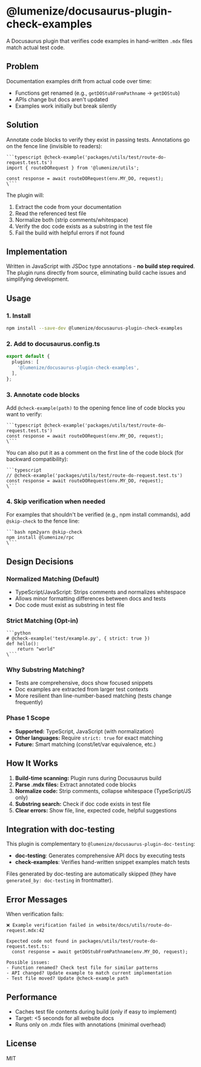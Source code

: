 # @lumenize/docusaurus-plugin-check-examples

A Docusaurus plugin that verifies code examples in hand-written `.mdx` files match actual test code.

## Problem

Documentation examples drift from actual code over time:
- Functions get renamed (e.g., `getDOStubFromPathname` → `getDOStub`)
- APIs change but docs aren't updated
- Examples work initially but break silently

## Solution

Annotate code blocks to verify they exist in passing tests. Annotations go on the fence line (invisible to readers):

```mdx
```typescript @check-example('packages/utils/test/route-do-request.test.ts')
import { routeDORequest } from '@lumenize/utils';

const response = await routeDORequest(env.MY_DO, request);
\```
```

The plugin will:
1. Extract the code from your documentation
2. Read the referenced test file
3. Normalize both (strip comments/whitespace)
4. Verify the doc code exists as a substring in the test file
5. Fail the build with helpful errors if not found

## Implementation

Written in JavaScript with JSDoc type annotations - **no build step required**. The plugin runs directly from source, eliminating build cache issues and simplifying development.

## Usage

### 1. Install

```bash
npm install --save-dev @lumenize/docusaurus-plugin-check-examples
```

### 2. Add to docusaurus.config.ts

```typescript
export default {
  plugins: [
    '@lumenize/docusaurus-plugin-check-examples',
  ],
};
```

### 3. Annotate code blocks

Add `@check-example(path)` to the opening fence line of code blocks you want to verify:

```mdx
```typescript @check-example('packages/utils/test/route-do-request.test.ts')
const response = await routeDORequest(env.MY_DO, request);
\```
```

You can also put it as a comment on the first line of the code block (for backward compatibility):

```mdx
```typescript
// @check-example('packages/utils/test/route-do-request.test.ts')
const response = await routeDORequest(env.MY_DO, request);
\```
```

### 4. Skip verification when needed

For examples that shouldn't be verified (e.g., npm install commands), add `@skip-check` to the fence line:

```mdx
```bash npm2yarn @skip-check
npm install @lumenize/rpc
\```
```

## Design Decisions

### Normalized Matching (Default)
- TypeScript/JavaScript: Strips comments and normalizes whitespace
- Allows minor formatting differences between docs and tests
- Doc code must exist as substring in test file

### Strict Matching (Opt-in)
```mdx
```python
# @check-example('test/example.py', { strict: true })
def hello():
    return "world"
\```
```

### Why Substring Matching?
- Tests are comprehensive, docs show focused snippets
- Doc examples are extracted from larger test contexts
- More resilient than line-number-based matching (tests change frequently)

### Phase 1 Scope
- **Supported:** TypeScript, JavaScript (with normalization)
- **Other languages:** Require `strict: true` for exact matching
- **Future:** Smart matching (const/let/var equivalence, etc.)

## How It Works

1. **Build-time scanning:** Plugin runs during Docusaurus build
2. **Parse .mdx files:** Extract annotated code blocks
3. **Normalize code:** Strip comments, collapse whitespace (TypeScript/JS only)
4. **Substring search:** Check if doc code exists in test file
5. **Clear errors:** Show file, line, expected code, helpful suggestions

## Integration with doc-testing

This plugin is complementary to `@lumenize/docusaurus-plugin-doc-testing`:

- **doc-testing**: Generates comprehensive API docs by executing tests
- **check-examples**: Verifies hand-written snippet examples match tests

Files generated by doc-testing are automatically skipped (they have `generated_by: doc-testing` in frontmatter).

## Error Messages

When verification fails:

```
❌ Example verification failed in website/docs/utils/route-do-request.mdx:42

Expected code not found in packages/utils/test/route-do-request.test.ts:
  const response = await getDOStubFromPathname(env.MY_DO, request);

Possible issues:
- Function renamed? Check test file for similar patterns
- API changed? Update example to match current implementation
- Test file moved? Update @check-example path
```

## Performance

- Caches test file contents during build (only if easy to implement)
- Target: <5 seconds for all website docs
- Runs only on .mdx files with annotations (minimal overhead)

## License

MIT
